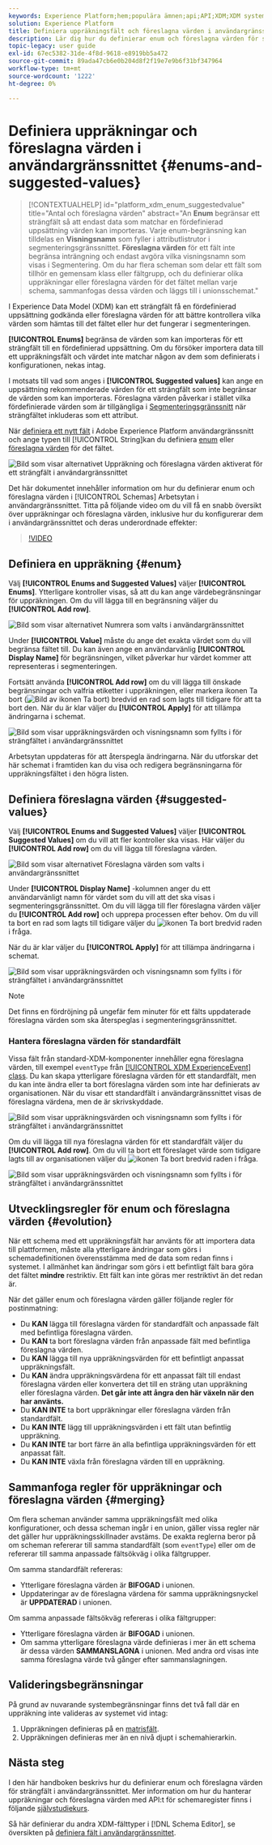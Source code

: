 ```yaml
---
keywords: Experience Platform;hem;populära ämnen;api;API;XDM;XDM system;experience data model;data model;ui;workspace;enum;field;
solution: Experience Platform
title: Definiera uppräkningsfält och föreslagna värden i användargränssnittet
description: Lär dig hur du definierar enum och föreslagna värden för strängfält i användargränssnittet för Experience Platform.
topic-legacy: user guide
exl-id: 67ec5382-31de-4f8d-9618-e8919bb5a472
source-git-commit: 89ada47cb6e0b204d8f2f19e7e9b6f31bf347964
workflow-type: tm+mt
source-wordcount: '1222'
ht-degree: 0%

---
```


# Definiera uppräkningar och föreslagna värden i användargränssnittet {#enums-and-suggested-values}

>[!CONTEXTUALHELP]
>id="platform_xdm_enum_suggestedvalue"
>title="Antal och föreslagna värden"
>abstract="An **Enum** begränsar ett strängfält så att endast data som matchar en fördefinierad uppsättning värden kan importeras. Varje enum-begränsning kan tilldelas en **Visningsnamn** som fyller i attributlistrutor i segmenteringsgränssnittet. **Föreslagna värden** för ett fält inte begränsa inträngning och endast avgöra vilka visningsnamn som visas i Segmentering. Om du har flera scheman som delar ett fält som tillhör en gemensam klass eller fältgrupp, och du definierar olika uppräkningar eller föreslagna värden för det fältet mellan varje schema, sammanfogas dessa värden och läggs till i unionsschemat."

I Experience Data Model (XDM) kan ett strängfält få en fördefinierad uppsättning godkända eller föreslagna värden för att bättre kontrollera vilka värden som hämtas till det fältet eller hur det fungerar i segmenteringen.

**[!UICONTROL Enums]** begränsa de värden som kan importeras för ett strängfält till en fördefinierad uppsättning. Om du försöker importera data till ett uppräkningsfält och värdet inte matchar någon av dem som definierats i konfigurationen, nekas intag.

I motsats till vad som anges i **[!UICONTROL Suggested values]** kan ange en uppsättning rekommenderade värden för ett strängfält som inte begränsar de värden som kan importeras. Föreslagna värden påverkar i stället vilka fördefinierade värden som är tillgängliga i [Segmenteringsgränssnitt](../../../segmentation/ui/overview.md) när strängfältet inkluderas som ett attribut.

När [definiera ett nytt fält](./overview.md#define) i Adobe Experience Platform användargränssnitt och ange typen till [!UICONTROL String]kan du definiera [enum](#enum) eller [föreslagna värden](#suggested-values) för det fältet.

![Bild som visar alternativet Uppräkning och föreslagna värden aktiverat för ett strängfält i användargränssnittet](../../images/ui/fields/enum/enum-options-selected.png)

Det här dokumentet innehåller information om hur du definierar enum och föreslagna värden i [!UICONTROL Schemas] Arbetsytan i användargränssnittet. Titta på följande video om du vill få en snabb översikt över uppräkningar och föreslagna värden, inklusive hur du konfigurerar dem i användargränssnittet och deras underordnade effekter:

>[!VIDEO](https://video.tv.adobe.com/v/3409501/?quality=12&learn=on)

## Definiera en uppräkning {#enum}

Välj **[!UICONTROL Enums and Suggested Values]** väljer **[!UICONTROL Enums]**. Ytterligare kontroller visas, så att du kan ange värdebegränsningar för uppräkningen. Om du vill lägga till en begränsning väljer du **[!UICONTROL Add row]**.

![Bild som visar alternativet Numrera som valts i användargränssnittet](../../images/ui/fields/enum/enum-add-row.png)

Under **[!UICONTROL Value]** måste du ange det exakta värdet som du vill begränsa fältet till. Du kan även ange en användarvänlig **[!UICONTROL Display Name]** för begränsningen, vilket påverkar hur värdet kommer att representeras i segmenteringen.

Fortsätt använda **[!UICONTROL Add row]** om du vill lägga till önskade begränsningar och valfria etiketter i uppräkningen, eller markera ikonen Ta bort (![Bild av ikonen Ta bort](../../images/ui/fields/enum/remove-icon.png)) bredvid en rad som lagts till tidigare för att ta bort den. När du är klar väljer du **[!UICONTROL Apply]** för att tillämpa ändringarna i schemat.

![Bild som visar uppräkningsvärden och visningsnamn som fyllts i för strängfältet i användargränssnittet](../../images/ui/fields/enum/enum-confirm.png)

Arbetsytan uppdateras för att återspegla ändringarna. När du utforskar det här schemat i framtiden kan du visa och redigera begränsningarna för uppräkningsfältet i den högra listen.

## Definiera föreslagna värden {#suggested-values}

Välj **[!UICONTROL Enums and Suggested Values]** väljer **[!UICONTROL Suggested Values]** om du vill att fler kontroller ska visas. Här väljer du **[!UICONTROL Add row]** om du vill lägga till föreslagna värden.

![Bild som visar alternativet Föreslagna värden som valts i användargränssnittet](../../images/ui/fields/enum/suggested-add-row.png)

Under **[!UICONTROL Display Name]** -kolumnen anger du ett användarvänligt namn för värdet som du vill att det ska visas i segmenteringsgränssnittet. Om du vill lägga till fler föreslagna värden väljer du **[!UICONTROL Add row]** och upprepa processen efter behov. Om du vill ta bort en rad som lagts till tidigare väljer du ![ikonen Ta bort](../../images/ui/fields/enum/remove-icon.png) bredvid raden i fråga.

När du är klar väljer du **[!UICONTROL Apply]** för att tillämpa ändringarna i schemat.

![Bild som visar uppräkningsvärden och visningsnamn som fyllts i för strängfältet i användargränssnittet](../../images/ui/fields/enum/suggested-confirm.png)

>[!NOTE]
>
>Det finns en fördröjning på ungefär fem minuter för ett fälts uppdaterade föreslagna värden som ska återspeglas i segmenteringsgränssnittet.

### Hantera föreslagna värden för standardfält

Vissa fält från standard-XDM-komponenter innehåller egna föreslagna värden, till exempel `eventType` från [[!UICONTROL XDM ExperienceEvent] class](../../classes/experienceevent.md). Du kan skapa ytterligare föreslagna värden för ett standardfält, men du kan inte ändra eller ta bort föreslagna värden som inte har definierats av organisationen. När du visar ett standardfält i användargränssnittet visas de föreslagna värdena, men de är skrivskyddade.

![Bild som visar uppräkningsvärden och visningsnamn som fyllts i för strängfältet i användargränssnittet](../../images/ui/fields/enum/suggested-standard.png)

Om du vill lägga till nya föreslagna värden för ett standardfält väljer du **[!UICONTROL Add row]**. Om du vill ta bort ett föreslaget värde som tidigare lagts till av organisationen väljer du ![ikonen Ta bort](../../images/ui/fields/enum/remove-icon.png) bredvid raden i fråga.

![Bild som visar uppräkningsvärden och visningsnamn som fyllts i för strängfältet i användargränssnittet](../../images/ui/fields/enum/suggested-standard-add.png)

<!-- ### Removing suggested values for standard fields

Only suggested values that you define can be removed from a standard field. Existing suggested values can be disabled so that they no longer appear in the segmentation dropdown, but they cannot be removed outright.

For example, consider a profile schema where the a suggested value for the standard `person.gender` field is disabled:

![Image showing the enum values and display names filled out for the string field in the UI](../../images/ui/fields/enum/standard-enum-disabled.png)

In this example, the display name "[!UICONTROL Non-specific]" is now disabled from being shown in the segmentation dropdown list. However, the value `non_specific` is still part of the list of enumerated fields and is therefore still allowed on ingestion. In other words, you cannot disable the actual enum value for the standard field as it would go against the principle of only allowing changes that make a field less restrictive.

See the [section below](#evolution) for more information on the rules for updating enums and suggested values for existing schema fields. -->

## Utvecklingsregler för enum och föreslagna värden {#evolution}

När ett schema med ett uppräkningsfält har använts för att importera data till plattformen, måste alla ytterligare ändringar som görs i schemadefinitionen överensstämma med de data som redan finns i systemet. I allmänhet kan ändringar som görs i ett befintligt fält bara göra det fältet **mindre** restriktiv. Ett fält kan inte göras mer restriktivt än det redan är.

När det gäller enum och föreslagna värden gäller följande regler för postinmatning:

* Du **KAN** lägga till föreslagna värden för standardfält och anpassade fält med befintliga föreslagna värden.
* Du **KAN** ta bort föreslagna värden från anpassade fält med befintliga föreslagna värden.
* Du **KAN** lägga till nya uppräkningsvärden för ett befintligt anpassat uppräkningsfält.
* Du **KAN** ändra uppräkningsvärdena för ett anpassat fält till endast föreslagna värden eller konvertera det till en sträng utan uppräkning eller föreslagna värden. **Det går inte att ångra den här växeln när den har använts.**
* Du **KAN INTE** ta bort uppräkningar eller föreslagna värden från standardfält.
* Du **KAN INTE** lägg till uppräkningsvärden i ett fält utan befintlig uppräkning.
* Du **KAN INTE** tar bort färre än alla befintliga uppräkningsvärden för ett anpassat fält.
* Du **KAN INTE** växla från föreslagna värden till en uppräkning.

## Sammanfoga regler för uppräkningar och föreslagna värden {#merging}

Om flera scheman använder samma uppräkningsfält med olika konfigurationer, och dessa scheman ingår i en union, gäller vissa regler när det gäller hur uppräkningsskillnader avstäms. De exakta reglerna beror på om scheman refererar till samma standardfält (som `eventType`) eller om de refererar till samma anpassade fältsökväg i olika fältgrupper.

Om samma standardfält refereras:

* Ytterligare föreslagna värden är **BIFOGAD** i unionen.
* Uppdateringar av de föreslagna värdena för samma uppräkningsnyckel är **UPPDATERAD** i unionen.

Om samma anpassade fältsökväg refereras i olika fältgrupper:

* Ytterligare föreslagna värden är **BIFOGAD** i unionen.
* Om samma ytterligare föreslagna värde definieras i mer än ett schema är dessa värden **SAMMANSLAGNA** i unionen. Med andra ord visas inte samma föreslagna värde två gånger efter sammanslagningen.

## Valideringsbegränsningar

På grund av nuvarande systembegränsningar finns det två fall där en uppräkning inte valideras av systemet vid intag:

1. Uppräkningen definieras på en [matrisfält](./array.md).
1. Uppräkningen definieras mer än en nivå djupt i schemahierarkin.

## Nästa steg

I den här handboken beskrivs hur du definierar enum och föreslagna värden för strängfält i användargränssnittet. Mer information om hur du hanterar uppräkningar och föreslagna värden med API:t för schemaregister finns i följande [självstudiekurs](../../tutorials/suggested-values.md).

Så här definierar du andra XDM-fälttyper i [!DNL Schema Editor], se översikten på [definiera fält i användargränssnittet](./overview.md#special).
